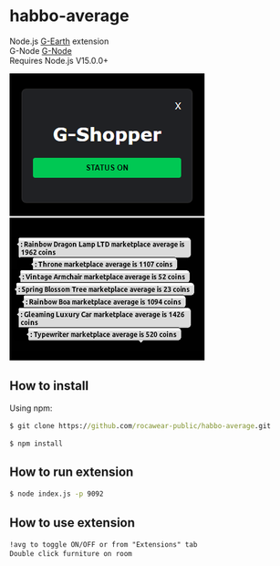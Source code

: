 # habbo-average

Node.js [G-Earth](https://github.com/sirjonasxx/G-Earth) extension<br>
G-Node [G-Node](https://github.com/WiredSpast/G-Node)<br>
Requires Node.js V15.0.0+

![Screenshot](UI.png)
![Screenshot](screenshot.png)

## How to install

Using npm:

```cmd
$ git clone https://github.com/rocawear-public/habbo-average.git
```

```cmd
$ npm install
```

## How to run extension

```cmd
$ node index.js -p 9092
```

## How to use extension

```
!avg to toggle ON/OFF or from "Extensions" tab
Double click furniture on room
```
